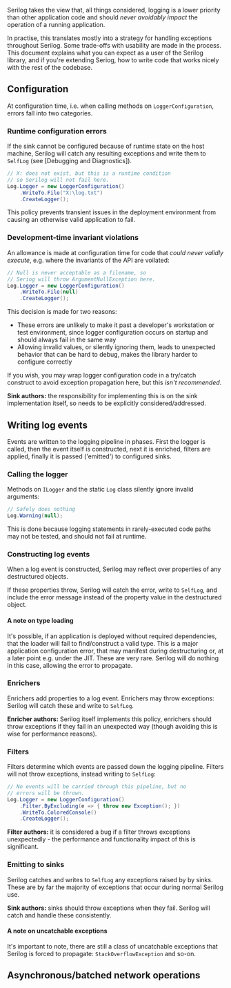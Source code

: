 Serilog takes the view that, all things considered, logging is a lower priority than other application code and should _never avoidably impact_ the operation of a running application.

In practise, this translates mostly into a strategy for handling exceptions throughout Serilog. Some trade-offs with usability are made in the process. This document explains what you can expect as a user of the Serilog library, and if you're extending Seriog, how to write code that works nicely with the rest of the codebase.

## Configuration

At configuration time, i.e. when calling methods on `LoggerConfiguration`, errors fall into two categories.

### Runtime configuration errors

If the sink cannot be configured because of runtime state on the host machine, Serilog will catch any resulting exceptions and write them to `SelfLog` (see [Debugging and Diagnostics]).

```csharp
// X: does not exist, but this is a runtime condition
// so Serilog will not fail here.
Log.Logger = new LoggerConfiguration()
    .WriteTo.File("X:\log.txt")
    .CreateLogger();
```

This policy prevents transient issues in the deployment environment from causing an otherwise valid application to fail.

### Development-time invariant violations

An allowance is made at configuration time for code that _could never validly execute_, e.g. where the invariants of the API are voilated:

```csharp
// Null is never acceptable as a filename, so
// Seriog will throw ArgumentNullException here.
Log.Logger = new LoggerConfiguration()
    .WriteTo.File(null)
    .CreateLogger();
```

This decision is made for two reasons:

 * These errors are unlikely to make it past a developer's workstation or test environment, since logger configuration occurs on startup and should always fail in the same way
 * Allowing invalid values, or silently ignoring them, leads to unexpected behavior that can be hard to debug, makes the library harder to configure correctly

If you wish, you may wrap logger configuration code in a try/catch construct to avoid exception propagation here, but this *isn't recommended*.

**Sink authors:** the responsibility for implementing this is on the sink implementation itself, so needs to be explicitly considered/addressed.

## Writing log events

Events are written to the logging pipeline in phases. First the logger is called, then the event itself is constructed, next it is enriched, filters are applied, finally it is passed ('emitted') to configured sinks.

### Calling the logger

Methods on `ILogger` and the static `Log` class silently ignore invalid arguments:

```csharp
// Safely does nothing
Log.Warning(null);
```

This is done because logging statements in rarely-executed code paths may not be tested, and should not fail at runtime.

### Constructing log events

When a log event is constructed, Serilog may reflect over properties of any destructured objects.

If these properties throw, Serilog will catch the error, write to `SelfLog`, and include the error message instead of the property value in the destructured object.

#### A note on type loading

It's possible, if an application is deployed without required dependencies, that the loader will fail to find/construct a valid type. This is a major application configuration error, that may manifest during destructuring or, at a later point e.g. under the JIT. These are very rare. Serilog will do nothing in this case, allowing the error to propagate.

### Enrichers

Enrichers add properties to a log event. Enrichers may throw exceptions: Serilog will catch these and write to `SelfLog`.

**Enricher authors:** Serilog itself implements this policy, enrichers should throw exceptions if they fail in an unexpected way (though avoiding this is wise for performance reasons).

### Filters

Filters determine which events are passed down the logging pipeline. Filters will not throw exceptions, instead writing to `SelfLog`:

```csharp
// No events will be carried through this pipeline, but no
// errors will be thrown.
Log.Logger = new LoggerConfiguration()
    .Filter.ByExcluding(e => { throw new Exception(); })
    .WriteTo.ColoredConsole()
    .CreateLogger();
```

**Filter authors:** it is considered a bug if a filter throws exceptions unexpectedly - the performance and functionality impact of this is significant.

### Emitting to sinks

Serilog catches and writes to `SelfLog` any exceptions raised by by sinks. These are by far the majority of exceptions that occur during normal Serilog use.

**Sink authors:** sinks should throw exceptions when they fail. Serilog will catch and handle these consistently.

#### A note on uncatchable exceptions

It's important to note, there are still a class of uncatchable exceptions that Serilog is forced to propagate: `StackOverflowException` and so-on.

## Asynchronous/batched network operations

